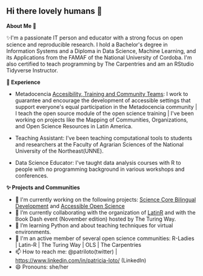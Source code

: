 ## Hi there lovely humans 👋


**About Me 👋**

✨I'm a passionate IT person and educator with a strong focus on open science and reproducible research. I hold a Bachelor's degree in Information Systems and a Diploma in Data Science, Machine Learning, and its Applications from the FAMAF of the National University of Cordoba. I'm also certified to teach programming by The Carpentries and am an RStudio Tidyverse Instructor.

**💼 Experience**

- Metadocencia  [Accesibility, Training and Community Teams](https://www.metadocencia.org/en/equipo/): I work to guarantee and encourage the development of accessible settings that support everyone's equal participation in the Metadocencia community | I teach the open source module of the open science training | I've been working on projects like the Mapping of Communities, Organizations, and Open Science Resources in Latin America.

- Teaching Assistant: I've been teaching computational tools to students and researchers at the Faculty of Agrarian Sciences of the National University of the Northeast(UNNE).
- Data Science Educator: I've taught data analysis courses with R to people with no programming background in various workshops and conferences.

**✨ Projects and Communities**

- 🔭 I'm currently working on the following projects: [Science Core Bilingual Development](https://github.com/ScienceCore/climaterisk) and [Accessible Open Science](https://www.metadocencia.org/proyecto/nasa-spanish/project)
- 🌱 I’m currently collaborating with the organization of [LatinR](https://latinr.org/en/sobre/equipo/) and with the Book Dash event (November edition) hosted by The Turing Way.
- 🤝 I’m learning Python and about teaching techniques for virtual environments.
- 👯 I'm an active member of several open science communities: R-Ladies | Latin-R | The Turing Way | OLS | The Carpentries 
- 📫 How to reach me: @patriloto(twitter) | https://www.linkedin.com/in/patricia-loto/ (LinkedIn)
- 😄 Pronouns: she/her
